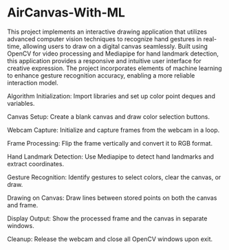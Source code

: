 # AirCanvas-With-ML
This project implements an interactive drawing application that utilizes advanced computer vision techniques to recognize hand gestures in real-time, allowing users to draw on a digital canvas seamlessly. Built using OpenCV for video processing and Mediapipe for hand landmark detection, this application provides a responsive and intuitive user interface for creative expression. The project incorporates elements of machine learning to enhance gesture recognition accuracy, enabling a more reliable interaction model.

Algorithm
Initialization: Import libraries and set up color point deques and variables.

Canvas Setup: Create a blank canvas and draw color selection buttons.

Webcam Capture: Initialize and capture frames from the webcam in a loop.

Frame Processing: Flip the frame vertically and convert it to RGB format.

Hand Landmark Detection: Use Mediapipe to detect hand landmarks and extract coordinates.

Gesture Recognition: Identify gestures to select colors, clear the canvas, or draw.

Drawing on Canvas: Draw lines between stored points on both the canvas and frame.

Display Output: Show the processed frame and the canvas in separate windows.

Cleanup: Release the webcam and close all OpenCV windows upon exit.

